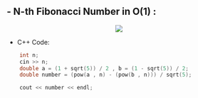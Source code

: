 ## - N-th Fibonacci Number in O(1) : 

<p align="center" width="100%">
<img src="https://github.com/SunnyYeahBoiii/EveryDayCode/blob/main/Code%20c%E1%BB%A7a%20Sunny/Images/Fibonacci_Formula.png?raw=true">
</p>

- C++ Code:

```c++
    int n;
	cin >> n;
	double a = (1 + sqrt(5)) / 2 , b = (1 - sqrt(5)) / 2;
	double number = (pow(a , n) - (pow(b , n))) / sqrt(5);

	cout << number << endl;
```
